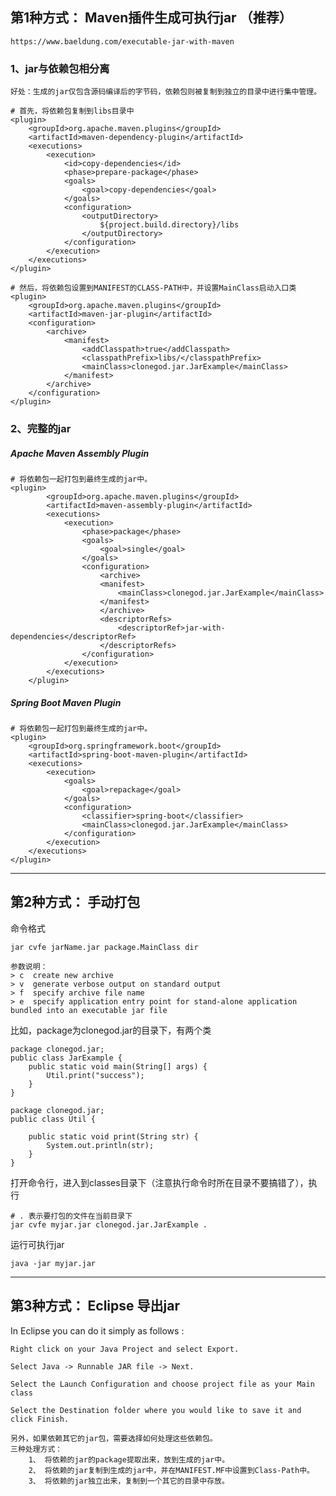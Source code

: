 ## 第1种方式： Maven插件生成可执行jar （推荐）
	https://www.baeldung.com/executable-jar-with-maven

### 1、jar与依赖包相分离
	好处：生成的jar仅包含源码编译后的字节码，依赖包则被复制到独立的目录中进行集中管理。

	# 首先，将依赖包复制到libs目录中
	<plugin>
	    <groupId>org.apache.maven.plugins</groupId>
	    <artifactId>maven-dependency-plugin</artifactId>
	    <executions>
	        <execution>
	            <id>copy-dependencies</id>
	            <phase>prepare-package</phase>
	            <goals>
	                <goal>copy-dependencies</goal>
	            </goals>
	            <configuration>
	                <outputDirectory>
	                    ${project.build.directory}/libs
	                </outputDirectory>
	            </configuration>
	        </execution>
	    </executions>
	</plugin>
	
	# 然后，将依赖包设置到MANIFEST的CLASS-PATH中，并设置MainClass启动入口类
	<plugin>
	    <groupId>org.apache.maven.plugins</groupId>
	    <artifactId>maven-jar-plugin</artifactId>
	    <configuration>
	        <archive>
	            <manifest>
	                <addClasspath>true</addClasspath>
	                <classpathPrefix>libs/</classpathPrefix>
	                <mainClass>clonegod.jar.JarExample</mainClass>
	            </manifest>
	        </archive>
	    </configuration>
	</plugin>


### 2、完整的jar
	
##### Apache Maven Assembly Plugin
	# 将依赖包一起打包到最终生成的jar中。
	<plugin>
		    <groupId>org.apache.maven.plugins</groupId>
		    <artifactId>maven-assembly-plugin</artifactId>
		    <executions>
		        <execution>
		            <phase>package</phase>
		            <goals>
		                <goal>single</goal>
		            </goals>
		            <configuration>
		                <archive>
		                <manifest>
		                    <mainClass>clonegod.jar.JarExample</mainClass>
		                </manifest>
		                </archive>
		                <descriptorRefs>
		                    <descriptorRef>jar-with-dependencies</descriptorRef>
		                </descriptorRefs>
		            </configuration>
		        </execution>
		    </executions>
		</plugin>


##### Spring Boot Maven Plugin
	# 将依赖包一起打包到最终生成的jar中。
	<plugin>
	    <groupId>org.springframework.boot</groupId>
	    <artifactId>spring-boot-maven-plugin</artifactId>
	    <executions>
	        <execution>
	            <goals>
	                <goal>repackage</goal>
	            </goals>
	            <configuration>
	                <classifier>spring-boot</classifier>
	                <mainClass>clonegod.jar.JarExample</mainClass>
	            </configuration>
	        </execution>
	    </executions>
	</plugin>

---

## 第2种方式： 手动打包

命令格式
	
	jar cvfe jarName.jar package.MainClass dir

	参数说明：
	> c  create new archive
	> v  generate verbose output on standard output
	> f  specify archive file name
	> e  specify application entry point for stand-alone application bundled into an executable jar file

比如，package为clonegod.jar的目录下，有两个类
	
	package clonegod.jar;
	public class JarExample {
		public static void main(String[] args) {
			Util.print("success");
		}
	}

	package clonegod.jar;
	public class Util {
		
		public static void print(String str) {
			System.out.println(str);
		}
	}

打开命令行，进入到classes目录下（注意执行命令时所在目录不要搞错了），执行

	# . 表示要打包的文件在当前目录下
	jar cvfe myjar.jar clonegod.jar.JarExample .
	
运行可执行jar

	java -jar myjar.jar


---

## 第3种方式： Eclipse 导出jar

In Eclipse you can do it simply as follows :

	Right click on your Java Project and select Export.

	Select Java -> Runnable JAR file -> Next.
	
	Select the Launch Configuration and choose project file as your Main class
	
	Select the Destination folder where you would like to save it and click Finish.

	另外，如果依赖其它的jar包，需要选择如何处理这些依赖包。
	三种处理方式：
		1、 将依赖的jar的package提取出来，放到生成的jar中。
		2、 将依赖的jar复制到生成的jar中，并在MANIFEST.MF中设置到Class-Path中。
		3、 将依赖的jar独立出来，复制到一个其它的目录中存放。